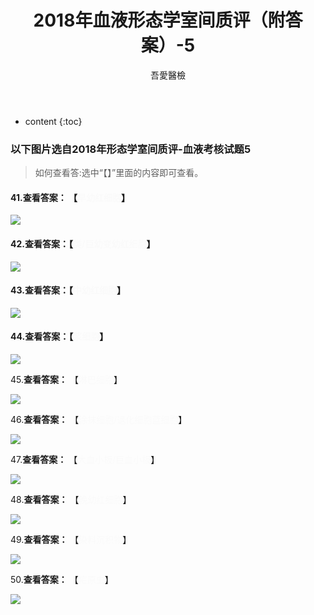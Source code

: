 ﻿---
layout: post
title:  "2018年血液形态学室间质评（附答案）-5"
categories: 室间质评
tags: 形态学 血液
author: 吾愛醫檢
---

* content
{:toc}
### 以下图片选自2018年形态学室间质评-血液考核试题5
> 如何查看答:选中“【】”里面的内容即可查看。

#### 41.查看答案： 【<font color="#FAFAFA">早幼红细胞</font>】

![](http://m.qpic.cn/psb?/V10ERWVs2gqn6Q/VV4FZu1nBwiYdwhvbFgyYvhS77esqWsong6eLV1L*80!/b/dIMAAAAAAAAA&bo=4gI4AgAAAAADB*g!&rf=viewer_4)




#### 42.查看答案：【<font color="#FAFAFA">类/巨幼变幼红细胞</font>】

![](http://m.qpic.cn/psb?/V10ERWVs2gqn6Q/*U3OXEWegHcF6sUV6IT0rUAd9cAFx3fJgsECDMvYoRg!/b/dFYAAAAAAAAA&bo=WALBAQAAAAARF7o!&rf=viewer_4)

#### 43.查看答案：【<font color="#FAFAFA">中幼红细胞</font>】

![](http://m.qpic.cn/psb?/V10ERWVs2gqn6Q/wY*vXLvNDQjqYdGBjeMtdaYYfA15HEABR4CjQJ8S7sA!/b/dDYBAAAAAAAA&bo=vAKmAQAAAAARFzk!&rf=viewer_4)

#### 44.查看答案：【<font color="#FAFAFA">浆细胞</font>】

![](http://m.qpic.cn/psb?/V10ERWVs2gqn6Q/MHfrocr9Udm*L22bcp5ZGrHxWYdCL*cHutcwFaOr5Io!/b/dDUBAAAAAAAA&bo=9gI5AgAAAAADR60!&rf=viewer_4)

45.**查看答案：** 【<font color="#FAFAFA">淋巴细胞</font>】
 
![](http://m.qpic.cn/psb?/V10ERWVs2gqn6Q/DsOv0hAww0Eea4FemHFcC5bkvFkzVg2EpLKqhuUAOfg!/b/dDQBAAAAAAAA&bo=WALBAQAAAAARF7o!&rf=viewer_4)

46.**查看答案：** 【<font color="#FAFAFA">涂抹细胞/退化细胞蓝细胞</font>】
 
![](http://m.qpic.cn/psb?/V10ERWVs2gqn6Q/H7dd.G51Arn*yY1oGgS.EMCIHVyZ5dmavsx7tuVcnAI!/b/dDYBAAAAAAAA&bo=IAKZAQAAAAADN6g!&rf=viewer_4)

47.**查看答案：** 【<font color="#FAFAFA">大血小板/巨血小板</font>】
 
![](http://m.qpic.cn/psb?/V10ERWVs2gqn6Q/D1xJCaZoBVPKeP4TLIx.Eu8tUG.mFXbAbXmRxjxlgMo!/b/dDcBAAAAAAAA&bo=QgKhAQAAAAARF8A!&rf=viewer_4)

48.**查看答案：** 【<font color="#FAFAFA">晚幼红细胞</font>】
 
![](http://m.qpic.cn/psb?/V10ERWVs2gqn6Q/.6ushsvgtM8nu2Ldwbcl41SfHb3Kq6vA1P3R.pCtqyI!/b/dDABAAAAAAAA&bo=7AFxAQAAAAARF70!&rf=viewer_4)

49.**查看答案：** 【<font color="#FAFAFA">染料沉积物</font>】
 
![](http://m.qpic.cn/psb?/V10ERWVs2gqn6Q/v64jCPvcMvzSZm9D1aafUnDEQB*CfKlmuwzaUleivHU!/b/dFYBAAAAAAAA&bo=hALbAQAAAAARF3w!&rf=viewer_4)

50.**查看答案：** 【<font color="#FAFAFA">疟原虫</font>】
 
![](http://m.qpic.cn/psb?/V10ERWVs2gqn6Q/peqZdmjjqwVD9p*mDJnFwbE*5JBpW72gC7WMv6nBYso!/b/dDABAAAAAAAA&bo=.QI8AgAAAAADV7c!&rf=viewer_4)